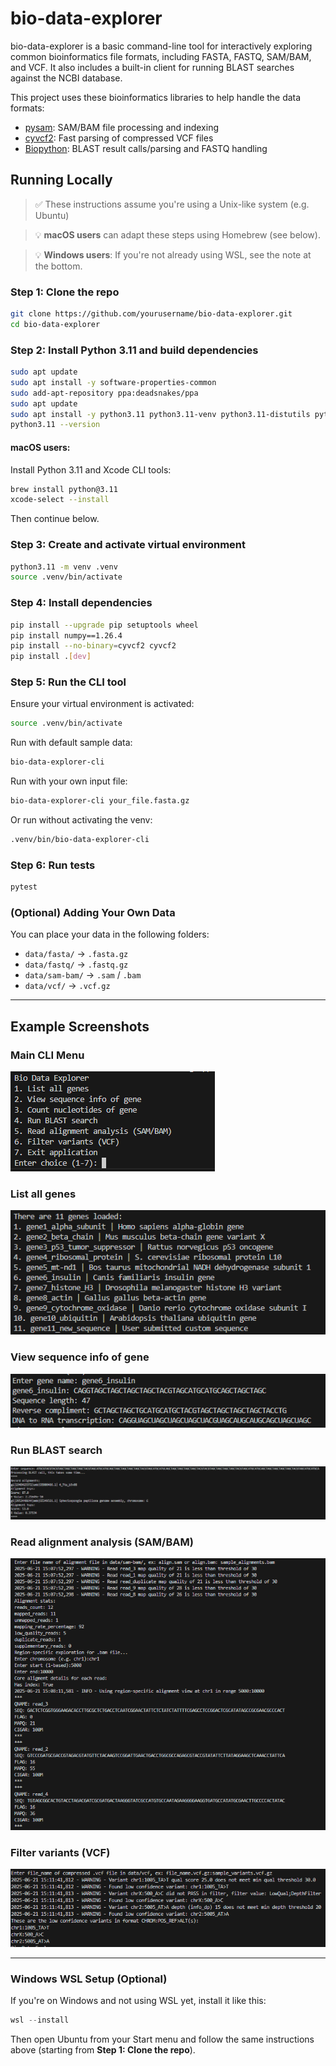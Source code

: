# bio-data-explorer

bio-data-explorer is a basic command-line tool for interactively exploring common bioinformatics file formats, including FASTA, FASTQ, SAM/BAM, and VCF. It also includes a built-in client for running BLAST searches against the NCBI database.

This project uses these bioinformatics libraries to help handle the data formats:

- [pysam](https://pysam.readthedocs.io/en/latest/): SAM/BAM file processing and indexing  
- [cyvcf2](https://github.com/brentp/cyvcf2): Fast parsing of compressed VCF files  
- [Biopython](https://biopython.org/): BLAST result calls/parsing and FASTQ handling  

## Running Locally

> ✅ These instructions assume you're using a Unix-like system (e.g. Ubuntu)

> 💡 **macOS users** can adapt these steps using Homebrew (see below).

> 💡 **Windows users**: If you're not already using WSL, see the note at the bottom.

### Step 1: Clone the repo

```bash
git clone https://github.com/yourusername/bio-data-explorer.git
cd bio-data-explorer
```

### Step 2: Install Python 3.11 and build dependencies

```bash
sudo apt update
sudo apt install -y software-properties-common
sudo add-apt-repository ppa:deadsnakes/ppa
sudo apt update
sudo apt install -y python3.11 python3.11-venv python3.11-distutils python3.11-dev python3-pip build-essential libbz2-dev liblzma-dev libcurl4-openssl-dev libssl-dev
python3.11 --version
```

#### macOS users:  
Install Python 3.11 and Xcode CLI tools:

```bash
brew install python@3.11
xcode-select --install
```

Then continue below.

### Step 3: Create and activate virtual environment

```bash
python3.11 -m venv .venv
source .venv/bin/activate
```

### Step 4: Install dependencies

```bash
pip install --upgrade pip setuptools wheel
pip install numpy==1.26.4
pip install --no-binary=cyvcf2 cyvcf2
pip install .[dev]
```

### Step 5: Run the CLI tool

Ensure your virtual environment is activated:

```bash
source .venv/bin/activate
```

Run with default sample data:

```bash
bio-data-explorer-cli
```

Run with your own input file:

```bash
bio-data-explorer-cli your_file.fasta.gz
```

Or run without activating the venv:

```bash
.venv/bin/bio-data-explorer-cli
```

### Step 6: Run tests

```bash
pytest
```

### (Optional) Adding Your Own Data

You can place your data in the following folders:

- `data/fasta/` → `.fasta.gz`
- `data/fastq/` → `.fastq.gz`
- `data/sam-bam/` → `.sam` / `.bam`
- `data/vcf/` → `.vcf.gz`

---

## Example Screenshots

### Main CLI Menu

![CLI Menu](docs/images/cli-menu.png)

### List all genes

![all genes](docs/images/list-genes.png)

### View sequence info of gene

![sequence of gene](docs/images/view-sequence.png)

### Run BLAST search

![blast search](docs/images/blast.png)

### Read alignment analysis (SAM/BAM)

![read alignments](docs/images/align.png)

### Filter variants (VCF)

![variant analysis](docs/images/vcf.png)

---

### Windows WSL Setup (Optional)

If you're on Windows and not using WSL yet, install it like this:

```powershell
wsl --install
```

Then open Ubuntu from your Start menu and follow the same instructions above (starting from **Step 1: Clone the repo**).